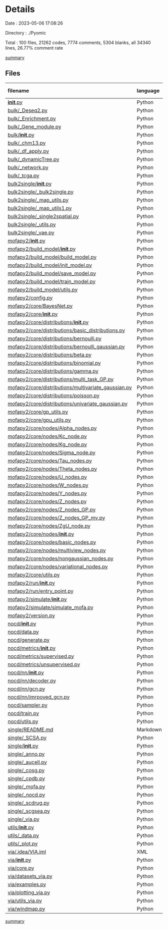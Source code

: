 # Details

Date : 2023-05-06 17:08:26

Directory : ./Pyomic

Total : 100 files,  21262 codes, 7774 comments, 5304 blanks, all 34340 lines, 26.77% comment rate

[summary](results.md)

## Files
| filename | language | code | comment | blank | total | comment rate |
| :--- | :--- | ---: | ---: | ---: | ---: | ---: |
| [__init__.py](../Pyomic/__init__.py) | Python | 9 | 2 | 6 | 17 | 18.18% |
| [bulk/_Deseq2.py](../Pyomic/bulk/_Deseq2.py) | Python | 231 | 148 | 41 | 420 | 39.05% |
| [bulk/_Enrichment.py](../Pyomic/bulk/_Enrichment.py) | Python | 105 | 239 | 17 | 361 | 69.48% |
| [bulk/_Gene_module.py](../Pyomic/bulk/_Gene_module.py) | Python | 537 | 108 | 96 | 741 | 16.74% |
| [bulk/__init__.py](../Pyomic/bulk/__init__.py) | Python | 7 | 4 | 2 | 13 | 36.36% |
| [bulk/_chm13.py](../Pyomic/bulk/_chm13.py) | Python | 31 | 0 | 6 | 37 | 0.00% |
| [bulk/_df_apply.py](../Pyomic/bulk/_df_apply.py) | Python | 32 | 15 | 15 | 62 | 31.91% |
| [bulk/_dynamicTree.py](../Pyomic/bulk/_dynamicTree.py) | Python | 658 | 75 | 187 | 920 | 10.23% |
| [bulk/_network.py](../Pyomic/bulk/_network.py) | Python | 125 | 49 | 22 | 196 | 28.16% |
| [bulk/_tcga.py](../Pyomic/bulk/_tcga.py) | Python | 196 | 65 | 36 | 297 | 24.90% |
| [bulk2single/__init__.py](../Pyomic/bulk2single/__init__.py) | Python | 4 | 2 | 1 | 7 | 33.33% |
| [bulk2single/_bulk2single.py](../Pyomic/bulk2single/_bulk2single.py) | Python | 152 | 76 | 20 | 248 | 33.33% |
| [bulk2single/_map_utils.py](../Pyomic/bulk2single/_map_utils.py) | Python | 554 | 61 | 145 | 760 | 9.92% |
| [bulk2single/_map_utils1.py](../Pyomic/bulk2single/_map_utils1.py) | Python | 478 | 38 | 122 | 638 | 7.36% |
| [bulk2single/_single2spatial.py](../Pyomic/bulk2single/_single2spatial.py) | Python | 168 | 67 | 27 | 262 | 28.51% |
| [bulk2single/_utils.py](../Pyomic/bulk2single/_utils.py) | Python | 155 | 51 | 39 | 245 | 24.76% |
| [bulk2single/_vae.py](../Pyomic/bulk2single/_vae.py) | Python | 187 | 2 | 51 | 240 | 1.06% |
| [mofapy2/__init__.py](../Pyomic/mofapy2/__init__.py) | Python | 2 | 0 | 1 | 3 | 0.00% |
| [mofapy2/build_model/__init__.py](../Pyomic/mofapy2/build_model/__init__.py) | Python | 0 | 0 | 1 | 1 | 0.00% |
| [mofapy2/build_model/build_model.py](../Pyomic/mofapy2/build_model/build_model.py) | Python | 202 | 84 | 71 | 357 | 29.37% |
| [mofapy2/build_model/init_model.py](../Pyomic/mofapy2/build_model/init_model.py) | Python | 348 | 251 | 139 | 738 | 41.90% |
| [mofapy2/build_model/save_model.py](../Pyomic/mofapy2/build_model/save_model.py) | Python | 296 | 132 | 120 | 548 | 30.84% |
| [mofapy2/build_model/train_model.py](../Pyomic/mofapy2/build_model/train_model.py) | Python | 17 | 7 | 11 | 35 | 29.17% |
| [mofapy2/build_model/utils.py](../Pyomic/mofapy2/build_model/utils.py) | Python | 62 | 22 | 25 | 109 | 26.19% |
| [mofapy2/config.py](../Pyomic/mofapy2/config.py) | Python | 12 | 6 | 4 | 22 | 33.33% |
| [mofapy2/core/BayesNet.py](../Pyomic/mofapy2/core/BayesNet.py) | Python | 344 | 140 | 117 | 601 | 28.93% |
| [mofapy2/core/__init__.py](../Pyomic/mofapy2/core/__init__.py) | Python | 1 | 0 | 1 | 2 | 0.00% |
| [mofapy2/core/distributions/__init__.py](../Pyomic/mofapy2/core/distributions/__init__.py) | Python | 9 | 1 | 0 | 10 | 10.00% |
| [mofapy2/core/distributions/basic_distributions.py](../Pyomic/mofapy2/core/distributions/basic_distributions.py) | Python | 39 | 51 | 14 | 104 | 56.67% |
| [mofapy2/core/distributions/bernoulli.py](../Pyomic/mofapy2/core/distributions/bernoulli.py) | Python | 26 | 10 | 12 | 48 | 27.78% |
| [mofapy2/core/distributions/bernoulli_gaussian.py](../Pyomic/mofapy2/core/distributions/bernoulli_gaussian.py) | Python | 57 | 39 | 18 | 114 | 40.63% |
| [mofapy2/core/distributions/beta.py](../Pyomic/mofapy2/core/distributions/beta.py) | Python | 32 | 14 | 8 | 54 | 30.43% |
| [mofapy2/core/distributions/binomial.py](../Pyomic/mofapy2/core/distributions/binomial.py) | Python | 31 | 14 | 10 | 55 | 31.11% |
| [mofapy2/core/distributions/gamma.py](../Pyomic/mofapy2/core/distributions/gamma.py) | Python | 33 | 15 | 12 | 60 | 31.25% |
| [mofapy2/core/distributions/multi_task_GP.py](../Pyomic/mofapy2/core/distributions/multi_task_GP.py) | Python | 0 | 783 | 0 | 783 | 100.00% |
| [mofapy2/core/distributions/multivariate_gaussian.py](../Pyomic/mofapy2/core/distributions/multivariate_gaussian.py) | Python | 195 | 82 | 47 | 324 | 29.60% |
| [mofapy2/core/distributions/poisson.py](../Pyomic/mofapy2/core/distributions/poisson.py) | Python | 30 | 14 | 10 | 54 | 31.82% |
| [mofapy2/core/distributions/univariate_gaussian.py](../Pyomic/mofapy2/core/distributions/univariate_gaussian.py) | Python | 34 | 19 | 13 | 66 | 35.85% |
| [mofapy2/core/gp_utils.py](../Pyomic/mofapy2/core/gp_utils.py) | Python | 59 | 70 | 22 | 151 | 54.26% |
| [mofapy2/core/gpu_utils.py](../Pyomic/mofapy2/core/gpu_utils.py) | Python | 52 | 15 | 13 | 80 | 22.39% |
| [mofapy2/core/nodes/Alpha_nodes.py](../Pyomic/mofapy2/core/nodes/Alpha_nodes.py) | Python | 102 | 35 | 43 | 180 | 25.55% |
| [mofapy2/core/nodes/Kc_node.py](../Pyomic/mofapy2/core/nodes/Kc_node.py) | Python | 55 | 37 | 28 | 120 | 40.22% |
| [mofapy2/core/nodes/Kg_node.py](../Pyomic/mofapy2/core/nodes/Kg_node.py) | Python | 50 | 31 | 20 | 101 | 38.27% |
| [mofapy2/core/nodes/Sigma_node.py](../Pyomic/mofapy2/core/nodes/Sigma_node.py) | Python | 478 | 424 | 129 | 1,031 | 47.01% |
| [mofapy2/core/nodes/Tau_nodes.py](../Pyomic/mofapy2/core/nodes/Tau_nodes.py) | Python | 86 | 31 | 36 | 153 | 26.50% |
| [mofapy2/core/nodes/Theta_nodes.py](../Pyomic/mofapy2/core/nodes/Theta_nodes.py) | Python | 107 | 36 | 47 | 190 | 25.17% |
| [mofapy2/core/nodes/U_nodes.py](../Pyomic/mofapy2/core/nodes/U_nodes.py) | Python | 112 | 33 | 45 | 190 | 22.76% |
| [mofapy2/core/nodes/W_nodes.py](../Pyomic/mofapy2/core/nodes/W_nodes.py) | Python | 146 | 48 | 64 | 258 | 24.74% |
| [mofapy2/core/nodes/Y_nodes.py](../Pyomic/mofapy2/core/nodes/Y_nodes.py) | Python | 72 | 14 | 22 | 108 | 16.28% |
| [mofapy2/core/nodes/Z_nodes.py](../Pyomic/mofapy2/core/nodes/Z_nodes.py) | Python | 235 | 72 | 74 | 381 | 23.45% |
| [mofapy2/core/nodes/Z_nodes_GP.py](../Pyomic/mofapy2/core/nodes/Z_nodes_GP.py) | Python | 155 | 21 | 45 | 221 | 11.93% |
| [mofapy2/core/nodes/Z_nodes_GP_mv.py](../Pyomic/mofapy2/core/nodes/Z_nodes_GP_mv.py) | Python | 120 | 40 | 42 | 202 | 25.00% |
| [mofapy2/core/nodes/ZgU_node.py](../Pyomic/mofapy2/core/nodes/ZgU_node.py) | Python | 117 | 25 | 38 | 180 | 17.61% |
| [mofapy2/core/nodes/__init__.py](../Pyomic/mofapy2/core/nodes/__init__.py) | Python | 17 | 0 | 0 | 17 | 0.00% |
| [mofapy2/core/nodes/basic_nodes.py](../Pyomic/mofapy2/core/nodes/basic_nodes.py) | Python | 64 | 37 | 23 | 124 | 36.63% |
| [mofapy2/core/nodes/multiview_nodes.py](../Pyomic/mofapy2/core/nodes/multiview_nodes.py) | Python | 69 | 72 | 26 | 167 | 51.06% |
| [mofapy2/core/nodes/nongaussian_nodes.py](../Pyomic/mofapy2/core/nodes/nongaussian_nodes.py) | Python | 269 | 179 | 110 | 558 | 39.96% |
| [mofapy2/core/nodes/variational_nodes.py](../Pyomic/mofapy2/core/nodes/variational_nodes.py) | Python | 96 | 125 | 39 | 260 | 56.56% |
| [mofapy2/core/utils.py](../Pyomic/mofapy2/core/utils.py) | Python | 64 | 51 | 21 | 136 | 44.35% |
| [mofapy2/run/__init__.py](../Pyomic/mofapy2/run/__init__.py) | Python | 0 | 0 | 1 | 1 | 0.00% |
| [mofapy2/run/entry_point.py](../Pyomic/mofapy2/run/entry_point.py) | Python | 838 | 322 | 234 | 1,394 | 27.76% |
| [mofapy2/simulate/__init__.py](../Pyomic/mofapy2/simulate/__init__.py) | Python | 0 | 0 | 1 | 1 | 0.00% |
| [mofapy2/simulate/simulate_mofa.py](../Pyomic/mofapy2/simulate/simulate_mofa.py) | Python | 113 | 36 | 23 | 172 | 24.16% |
| [mofapy2/version.py](../Pyomic/mofapy2/version.py) | Python | 1 | 0 | 1 | 2 | 0.00% |
| [nocd/__init__.py](../Pyomic/nocd/__init__.py) | Python | 6 | 0 | 1 | 7 | 0.00% |
| [nocd/data.py](../Pyomic/nocd/data.py) | Python | 39 | 19 | 12 | 70 | 32.76% |
| [nocd/generate.py](../Pyomic/nocd/generate.py) | Python | 24 | 21 | 5 | 50 | 46.67% |
| [nocd/metrics/__init__.py](../Pyomic/nocd/metrics/__init__.py) | Python | 2 | 0 | 1 | 3 | 0.00% |
| [nocd/metrics/supervised.py](../Pyomic/nocd/metrics/supervised.py) | Python | 68 | 48 | 13 | 129 | 41.38% |
| [nocd/metrics/unsupervised.py](../Pyomic/nocd/metrics/unsupervised.py) | Python | 53 | 36 | 15 | 104 | 40.45% |
| [nocd/nn/__init__.py](../Pyomic/nocd/nn/__init__.py) | Python | 3 | 0 | 1 | 4 | 0.00% |
| [nocd/nn/decoder.py](../Pyomic/nocd/nn/decoder.py) | Python | 64 | 48 | 18 | 130 | 42.86% |
| [nocd/nn/gcn.py](../Pyomic/nocd/nn/gcn.py) | Python | 71 | 16 | 15 | 102 | 18.39% |
| [nocd/nn/imrpoved_gcn.py](../Pyomic/nocd/nn/imrpoved_gcn.py) | Python | 68 | 19 | 13 | 100 | 21.84% |
| [nocd/sampler.py](../Pyomic/nocd/sampler.py) | Python | 32 | 8 | 8 | 48 | 20.00% |
| [nocd/train.py](../Pyomic/nocd/train.py) | Python | 74 | 56 | 26 | 156 | 43.08% |
| [nocd/utils.py](../Pyomic/nocd/utils.py) | Python | 82 | 41 | 20 | 143 | 33.33% |
| [single/README.md](../Pyomic/single/README.md) | Markdown | 151 | 0 | 12 | 163 | 0.00% |
| [single/_SCSA.py](../Pyomic/single/_SCSA.py) | Python | 964 | 199 | 125 | 1,288 | 17.11% |
| [single/__init__.py](../Pyomic/single/__init__.py) | Python | 9 | 2 | 1 | 12 | 18.18% |
| [single/_anno.py](../Pyomic/single/_anno.py) | Python | 268 | 157 | 37 | 462 | 36.94% |
| [single/_aucell.py](../Pyomic/single/_aucell.py) | Python | 123 | 81 | 20 | 224 | 39.71% |
| [single/_cosg.py](../Pyomic/single/_cosg.py) | Python | 379 | 108 | 103 | 590 | 22.18% |
| [single/_cpdb.py](../Pyomic/single/_cpdb.py) | Python | 137 | 164 | 25 | 326 | 54.49% |
| [single/_mofa.py](../Pyomic/single/_mofa.py) | Python | 102 | 118 | 13 | 233 | 53.64% |
| [single/_nocd.py](../Pyomic/single/_nocd.py) | Python | 174 | 6 | 42 | 222 | 3.33% |
| [single/_scdrug.py](../Pyomic/single/_scdrug.py) | Python | 261 | 120 | 33 | 414 | 31.50% |
| [single/_scgsea.py](../Pyomic/single/_scgsea.py) | Python | 138 | 133 | 25 | 296 | 49.08% |
| [single/_via.py](../Pyomic/single/_via.py) | Python | 850 | 286 | 183 | 1,319 | 25.18% |
| [utils/__init__.py](../Pyomic/utils/__init__.py) | Python | 3 | 3 | 1 | 7 | 50.00% |
| [utils/_data.py](../Pyomic/utils/_data.py) | Python | 119 | 50 | 24 | 193 | 29.59% |
| [utils/_plot.py](../Pyomic/utils/_plot.py) | Python | 167 | 94 | 27 | 288 | 36.02% |
| [via/.idea/VIA.iml](../Pyomic/via/.idea/VIA.iml) | XML | 12 | 0 | 0 | 12 | 0.00% |
| [via/__init__.py](../Pyomic/via/__init__.py) | Python | 6 | 0 | 2 | 8 | 0.00% |
| [via/core.py](../Pyomic/via/core.py) | Python | 2,246 | 378 | 541 | 3,165 | 14.41% |
| [via/datasets_via.py](../Pyomic/via/datasets_via.py) | Python | 135 | 86 | 46 | 267 | 38.91% |
| [via/examples.py](../Pyomic/via/examples.py) | Python | 2,239 | 430 | 543 | 3,212 | 16.11% |
| [via/plotting_via.py](../Pyomic/via/plotting_via.py) | Python | 2,127 | 204 | 417 | 2,748 | 8.75% |
| [via/utils_via.py](../Pyomic/via/utils_via.py) | Python | 1,053 | 340 | 282 | 1,675 | 24.41% |
| [via/windmap.py](../Pyomic/via/windmap.py) | Python | 137 | 63 | 40 | 240 | 31.50% |

[summary](results.md)
